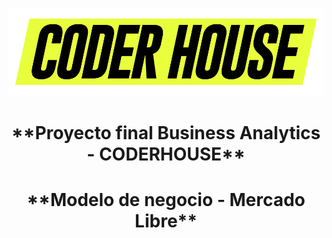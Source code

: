 ![Coderhouse](Img/logos_coderhouse.png)

<h1 align= center> **Proyecto final Business Analytics - CODERHOUSE** </h1>

<h1 align= center> **Modelo de negocio - Mercado Libre** </h1>